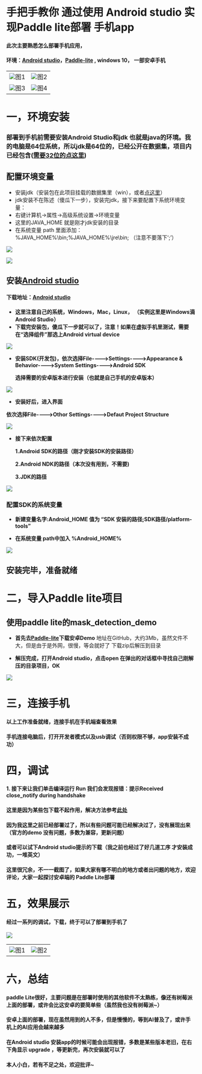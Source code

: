 # 手把手教你 通过使用 Android studio  实现Paddle lite部署 手机app
#### **此次主要熟悉怎么部署手机应用，**
#### 环境：[Android studio](http://www.android-studio.org/)，[Paddle-lite](https://github.com/PaddlePaddle/Paddle-Lite-Demo) , windows 10， 一部安卓手机

<table>
  <tr>
        <td ><center><img src="https://ai-studio-static-online.cdn.bcebos.com/5b3ca43ae2a04ba3b275c460aa457c0dabebfc497bed4a35828c84cf93eeeb26" >图1</center></td>
        <td ><center><img src="https://ai-studio-static-online.cdn.bcebos.com/18c0a864715849a68f4bc79b50eb3a0bed239ef1d319478fbd3887c0fa21f53b" >图2</center></td>
    </tr>
    <tr>
        <td ><center><img src="https://ai-studio-static-online.cdn.bcebos.com/17615e0d7c7048f3a032afde5fa933a463405c6023d7422cbc4addb27fa9e8c0" >图3</center></td>
        <td ><center><img src="https://ai-studio-static-online.cdn.bcebos.com/9474f7a7616e4eb9adef47379e4240e78d40452ab54749f087ffc4f83a990106" >图4</center></td>
    </tr>

</table>



# 一，环境安装



### 部署到手机前需要安装Android Studio和jdk 也就是java的环境。我的电脑是64位系统，所以jdk是64位的，已经公开在数据集，项目内已经包含([需要32位的点这里](https://www.oracle.com/cn/java/technologies/javase/javase-jdk8-downloads.html))

## 配置环境变量
*  安装jdk（安装包在此项目挂载的数据集里（win），或者[点这里](https://www.oracle.com/cn/java/technologies/javase/javase-jdk8-downloads.html)）
*  jdk安装不在陈述（傻瓜下一步），安装完jdk，接下来要配置下系统环境变量：
*  右键计算机->属性->高级系统设置->环境变量
*  这里的JAVA_HOME 就是刚才jdk安装的目录
*  在系统变量 path 里面添加：  %JAVA_HOME%\bin;%JAVA_HOME%\jre\bin;  （注意不要落下‘;’）

![](https://ai-studio-static-online.cdn.bcebos.com/bb72c39d43824f29b258ac4ca32a0f45347e23db03124f91a67011a89217e049)

![](https://ai-studio-static-online.cdn.bcebos.com/4c01175b3973499087a1c8fa06b869f1e70c135d44fe42b18d9fa47c1ae4eab5)

## 安装[Android studio](http://www.android-studio.org/)
#### 下载地址：[Android studio](http://www.android-studio.org/)
*  **这里注意自己的系统，Windows，Mac，Linux， （实例这里是Windows滴Android Studio）**
*  **下载完安装包，傻瓜下一步就可以了，注意！如果在虚拟手机里测试，需要在“选择组件”那选上Android virtual device**

![](https://ai-studio-static-online.cdn.bcebos.com/b99bef824e92493c8731b6d9316a5bb7ee2eba9b678e430287bb7d87db763403)


*   **安装SDK(开发包)，依次选择File---->Settings---->Appearance & Behavior---->System Settings---->Android SDK**

	 **选择需要的安卓版本进行安装（也就是自己手机的安卓版本）**


![](https://ai-studio-static-online.cdn.bcebos.com/cc231e8274f445c7b0a21db73d0376fa3ef2e9b2e8034cc7b9469eb46d7b593f)
     


*   **安装好后，进入界面**
   
   **依次选择File---->Othor Settings---->Defaut Project Structure**

![](https://ai-studio-static-online.cdn.bcebos.com/026b89e964ad4b47aff94f1eef1980dcef6eefde075f4546a52bef1f8ebf0b89)

*   **接下来依次配置**

	**1.Android SDK的路径（刚才安装SDK的安装路径）**

	**2.Android NDK的路径（本次没有用到，不需要)**

	**3.JDK的路径**

![](https://ai-studio-static-online.cdn.bcebos.com/04a000e9a1874b8eba53dbc0559866fb188bca8c71ce4dc99dfc45fe4521de83)

### 配置SDK的系统变量
*   **新建变量名字:Android_HOME    值为 “SDK 安装的路径;SDK路径/platform-tools”**

*   **在系统变量 path中加入  %Android_HOME%**
    
![](https://ai-studio-static-online.cdn.bcebos.com/ec1c86924b00435ea99397157186a29d72e5ad6aaa8147ceaae893304cac698d)


## **安装完毕，准备就绪**

# 二，导入Paddle lite项目

## **使用paddle lite的mask_detection_demo**

*   **首先去[Paddle-lite](https://github.com/PaddlePaddle/Paddle-Lite-Demo)下载安卓Demo**
		 地址在GitHub，大约3Mb，虽然文件不大，但是由于是外网，很慢，等会就好了
      下载zip后解压到目录   

*   **解压完成，打开Android studio，点击open 在弹出的对话框中寻找自己刚解压的目录项目，OK**
		

![](https://ai-studio-static-online.cdn.bcebos.com/377f53d651c7492991de39cd9c8afa7e3d0984f643154908bae77e4fcdeb898b)


# 三，连接手机
#### 以上工作准备就绪，连接手机在手机端查看效果
#### 手机连接电脑后，打开开发者模式以及usb调试（否则权限不够，app安装不成功）


# 四，调试


#### 1.    接下来让我们单击编译运行 Run 我们会发现报错：提示Received close_notify during handshake

#### 这里是因为某些包下载不起作用，解决方法参考[此处](https://blog.csdn.net/longbatianxia1/article/details/104447834?utm_medium=distribute.pc_relevant_t0.none-task-blog-BlogCommendFromMachineLearnPai2-1.channel_param&depth_1-utm_source=distribute.pc_relevant_t0.none-task-blog-BlogCommendFromMachineLearnPai2-1.channel_param)
#### 因为我这里之前已经部署过了，所以有些问题可能已经解决过了，没有展现出来（官方的demo 没有问题，多数为兼容，更新问题）
#### 或者可以试下Android studio提示的下载（我之前也经过了好几道工序 才安装成功，一堆英文）
#### 这里很冗余，不一一截图了，如果大家有哪不明白的地方或者出问题的地方，欢迎评论，大家一起探讨安卓端的 Paddle Lite部署

# 五，效果展示

#### **经过一系列的调试，下载，终于可以了部署到手机了**

![](https://ai-studio-static-online.cdn.bcebos.com/c284d4be328f462bbfe077ec4bea1a4066c70fc0a749492b8096789888776768)

<table>
	<tr>
		<td ><center><img src="https://ai-studio-static-online.cdn.bcebos.com/80a83c329fb04ee2a1b8fa00893208f9cef4a7a78a41467e8e0c6a0d045e786d" >图1</center></td>
		<td ><center><img src="https://ai-studio-static-online.cdn.bcebos.com/6999cce3e97f425dad9a836923d0655f79d67f4e414646a69c11ea5ae2a35c1c" >图2</center></td>
	</tr>
</table>


# 六，总结

#### **paddle Lite很好，主要问题是在部署时使用的其他软件不太熟练，像还有树莓派上面的部署，或许会比这安卓的要简单些（虽然我也没有树莓派~）**

#### **安卓上面的部署，现在虽然用到的人不多，但是慢慢的，等到AI普及了，或许手机上的AI应用会越来越多**

#### **在Android studio 安装app的时候可能会出现报错，多数是某些版本老旧，在右下角显示 upgrade ，等更新完，再次安装就可以了**

####  **本人小白，若有不足之处，欢迎批评~**
